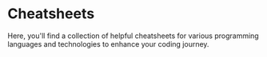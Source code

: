 # Cheatsheets

Here, you'll find a collection of helpful cheatsheets for various programming languages and technologies to enhance your coding journey.

